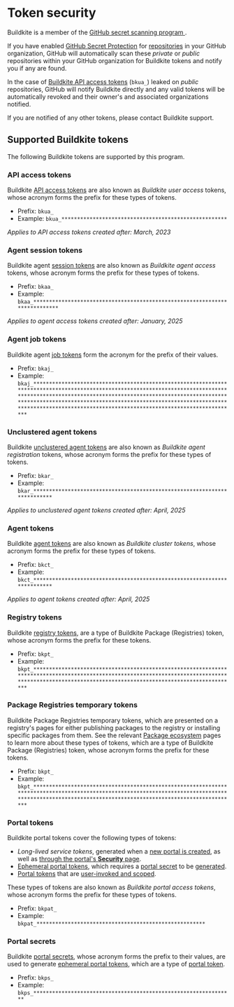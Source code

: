 # Token security

Buildkite is a member of the [GitHub secret scanning program
](https://docs.github.com/en/code-security/secret-scanning/secret-scanning-partnership-program/secret-scanning-partner-program).

If you have enabled [GitHub Secret Protection](https://docs.github.com/en/get-started/learning-about-github/about-github-advanced-security#github-secret-protection) for [repositories](https://docs.github.com/en/code-security/secret-scanning/enabling-secret-scanning-features/enabling-secret-scanning-for-your-repository) in your GitHub organization, GitHub will automatically scan these _private_ or _public_ repositories within your GitHub organization for Buildkite tokens and notify you if any are found.

In the case of [Buildkite API access tokens](#supported-buildkite-tokens-api-access-tokens) (`bkua_`) leaked on _public_ repositories, GitHub will notify Buildkite directly and any valid tokens will be automatically revoked and their owner's and associated organizations notified.

If you are notified of any other tokens, please contact Buildkite support.

## Supported Buildkite tokens

The following Buildkite tokens are supported by this program.

### API access tokens

Buildkite [API access tokens](/docs/apis/managing-api-tokens) are also known as _Buildkite user access_ tokens, whose acronym forms the prefix for these types of tokens.

- Prefix: `bkua_`
- Example: `bkua_*****************************************************`

_Applies to API access tokens created after:  March, 2023_

### Agent session tokens

Buildkite agent [session tokens](/docs/agent/v3/tokens#additional-agent-tokens-session-tokens) are also known as _Buildkite agent access_ tokens, whose acronym forms the prefix for these types of tokens.

- Prefix: `bkaa_`
- Example: `bkaa_***************************************************************************`

_Applies to agent access tokens created after: January, 2025_

### Agent job tokens

Buildkite agent [job tokens](/docs/agent/v3/tokens#additional-agent-tokens-job-tokens) form the acronym for the prefix of their values.

- Prefix: `bkaj_`
- Example: `bkaj_*********************************************************************************************************************************************************************************************************************************************************************************************************************************************`

### Unclustered agent tokens

Buildkite [unclustered agent tokens](/docs/agent/v3/unclustered-tokens) are also known as _Buildkite agent registration_ tokens, whose acronym forms the prefix for these types of tokens.

- Prefix: `bkar_`
- Example: `bkar_*************************************************************************`

_Applies to unclustered agent tokens created after: April, 2025_

### Agent tokens

Buildkite [agent tokens](/docs/agent/v3/tokens) are also known as _Buildkite cluster tokens_, whose acronym forms the prefix for these types of tokens.

- Prefix: `bkct_`
- Example: `bkct_*************************************************************************`

_Applies to agent tokens created after: April, 2025_

### Registry tokens

Buildkite [registry tokens](/docs/package-registries/registries/manage#configure-registry-tokens), are a type of Buildkite Package (Registries) token, whose acronym forms the prefix for these tokens.

- Prefix: `bkpt_`
- Example: `bkpt_*******************************************************************************************************************************************************************************************************`

### Package Registries temporary tokens

Buildkite Package Registries temporary tokens, which are presented on a registry's pages for either publishing packages to the registry or installing specific packages from them. See the relevant [Package ecosystem](/docs/package-registries/ecosystems) pages to learn more about these types of tokens, which are a type of Buildkite Package (Registries) token, whose acronym forms the prefix for these tokens.

- Prefix: `bkpt_`
- Example: `bkpt_*******************************************************************************************************************************************************************************************************`

### Portal tokens

Buildkite portal tokens cover the following types of tokens:

- _Long-lived service tokens_, generated when a [new portal is created](/docs/apis/graphql/portals#getting-started), as well as [through the portal's **Security** page](/docs/apis/graphql/portals#authentication).
- [Ephemeral portal tokens](/docs/apis/graphql/portals/ephemeral-portal-tokens), which requires a [portal secret](#supported-buildkite-tokens-portal-secrets) to be [generated](/docs/apis/graphql/portals/ephemeral-portal-tokens#requesting-an-ephemeral-portal-token).
- [Portal tokens](/docs/apis/graphql/portals/user-invoked-portals#short-lived-portal-token-generating-a-portal-token) that are [user-invoked and scoped](/docs/apis/graphql/portals/user-invoked-portals).

These types of tokens are also known as _Buildkite portal access tokens_, whose acronym forms the prefix for these types of tokens.

- Prefix: `bkpat_`
- Example: `bkpat_******************************************************`

### Portal secrets

Buildkite [portal secrets](/docs/apis/graphql/portals/ephemeral-portal-tokens#generating-a-secret), whose acronym forms the prefix to their values, are used to generate [ephemeral portal tokens](/docs/apis/graphql/portals/ephemeral-portal-tokens#requesting-an-ephemeral-portal-token), which are a type of [portal token](#supported-buildkite-tokens-portal-tokens).

- Prefix: `bkps_`
- Example: `bkps_****************************************************************`
